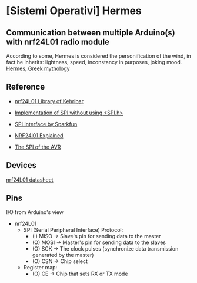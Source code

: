 # [Sistemi Operativi] Hermes
## Communication between multiple Arduino(s) with nrf24L01 radio module
According to some, Hermes is considered the personification of the wind, in fact he inherits: lightness, speed, inconstancy in purposes, joking mood.
[Hermes, Greek mythology](http://mitologiagreca.blogspot.com/2007/07/hermes.html)

## Reference
* [nrf24L01 Library of Kehribar](https://github.com/kehribar/nrf24L01_plus)

* [Implementation of SPI without using <SPI.h>](https://forum.arduino.cc/index.php?topic=516889.0)

* [SPI Interface by Sparkfun](https://learn.sparkfun.com/tutorials/serial-peripheral-interface-spi/all)

* [NRF24l01 Explained](https://howtomechatronics.com/tutorials/arduino/arduino-wireless-communication-nrf24l01-tutorial/)

* [The SPI of the AVR](http://maxembedded.com/2013/11/the-spi-of-the-avr/)

## Devices
[nrf24L01 datasheet](https://www.sparkfun.com/datasheets/Components/SMD/nRF24L01Pluss_Preliminary_Product_Specification_v1_0.pdf)

## Pins
I/O from Arduino's view
*  nrf24L01
    *  SPI (Serial Peripheral Interface) Protocol:
        *  (I) MISO -> Slave's pin for sending data to the master
        *  (O) MOSI -> Master's pin for sending data to the slaves
        *  (O) SCK  -> The clock pulses (synchronize data transmission generated by the master)
        *  (O) CSN  -> Chip select
    *  Register map:
        * (O) CE    -> Chip that sets RX or TX mode
    
